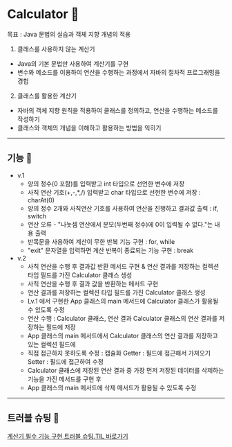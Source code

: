 # Calculator 🧮

목표 : Java 문법의 실습과 객체 지향 개념의 적용
1. 클래스를 사용하지 않는 계산기
* Java의 기본 문법만 사용하여 계산기를 구현
* 변수와 메소드를 이용하여 연산을 수행하는 과정에서 자바의 절차적 프로그래밍을 경험

2. 클래스를 활용한 계산기
* 자바의 객체 지향 원칙을 적용하여 클래스를 정의하고, 연산을 수행하는 메소드를 작성하기
* 클래스와 객체의 개념을 이해하고 활용하는 방법을 익히기
********
## 기능 🎰
* v.1
   * 양의 정수(0 포함)를 입력받고 int 타입으로 선언한 변수에 저장
   * 사칙 연산 기호(+,-,*,/) 입력받고 char 타입으로 선헌한 변수에 저장 :  charAt(0)
   * 양의 정수 2개와 사칙연산 기호를 사용하여 연산을 진행하고 결과값 출력 :  if, switch
   * 연산 오류 - "나눗셈 연산에서 분모(두번째 정수)에 0이 입력될 수 없다."는 내용 출력
   * 반목문을 사용하여 계산이 무한 반복 기능 구현 :  for, while
   * "exit" 문자열을 입력하면 계산 반복이 종료되는 기능 구현 :  break 
* v.2 
   * 사칙 연산을 수행 후 결과값 반환 메서드 구현 & 연산 결과를 저장하는 컬렉션 타입 필드를 가진 Calculator 클래스 생성
   * 사칙 연산을 수행 후 결과 값을 반환하는 메서드 구현
   * 연산 결과를 저장하는 컬렉션 타입 필드를 가진 Calculator 클래스 생성
   * Lv.1 에서 구현한 App 클래스의 main 메서드에 Calculator 클래스가 활용될 수 있도록 수정
   * 연산 수행 : Calculator 클래스, 연산 결과 Calculator 클래스의 연산 결과를 저장하는 필드에 저장
   * App 클래스의 main 메서드에서 Calculator 클래스의 연산 결과를 저장하고 있는 컬렉션 필드에
   * 직접 접근하지 못하도록 수정 : 캡슐화  Getter : 필드에 접근해서 가져오기   Setter : 필드에 접근하여 수정
   * Calculator 클래스에 저장된 연산 결과 중 가장 먼저 저장된 데이터를 삭제하는 기능을 가진 메서드를 구현 후
   * App 클래스의 main 메서드에 삭제 메서드가 활용될 수 있도록 수정

********
## 트러블 슈팅 🎯
[계산기 필수 기능 구현 트러블 슈팅.TIL 바로가기](https://sooyeoneo.tistory.com/42)
